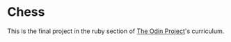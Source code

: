 # Chess
This is the final project in the ruby section of [The Odin Project](https://www.theodinproject.com/)'s curriculum.